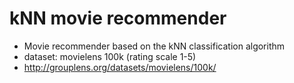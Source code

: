 # kNN movie recommender

* Movie recommender based on the kNN classification algorithm
* dataset: movielens 100k (rating scale 1-5)
* http://grouplens.org/datasets/movielens/100k/
